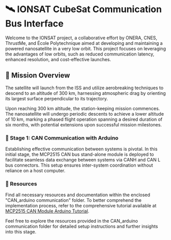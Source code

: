# 🛰️ IONSAT CubeSat Communication Bus Interface

Welcome to the IONSAT project, a collaborative effort by ONERA, CNES, ThrustMe, and École Polytechnique aimed at developing and maintaining a powered nanosatellite in a very low orbit. This project focuses on leveraging the advantages of low orbits, such as reduced communication latency, enhanced resolution, and cost-effective launches.

## 🌌 Mission Overview
The satellite will launch from the ISS and utilize aerobreaking techniques to descend to an altitude of 300 km, harnessing atmospheric drag by orienting its largest surface perpendicular to its trajectory.

Upon reaching 300 km altitude, the station-keeping mission commences. The nanosatellite will undergo periodic descents to achieve a lower altitude of 10 km, marking a phased flight operation spanning a desired duration of six months, with potential extensions upon successful mission milestones.

### 🚀 Stage 1: CAN Communication with Arduino
Establishing effective communication between systems is pivotal. In this initial stage, the MCP2515 CAN bus stand-alone module is deployed to facilitate seamless data exchange between systems via CANH and CAN L bus connectors. This setup ensures inter-system coordination without reliance on a host computer.

### 🔗 Resources
Find all necessary resources and documentation within the enclosed "CAN_arduino communication" folder. To better comprehend the implementation process, refer to the comprehensive tutorial available at [MCP2515 CAN Module Arduino Tutorial](https://lastminuteengineers.com/mcp2515-can-module-arduino-tutorial/).

Feel free to explore the resources provided in the CAN_arduino communication folder for detailed setup instructions and further insights into this stage.
